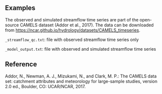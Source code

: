 ## Examples

The observed and simulated streamflow time series are part of the open-source
CAMELS dataset (Addor et al., 2017). The data can be downloaded from
https://ncar.github.io/hydrology/datasets/CAMELS_timeseries.

`_streamflow_qc.txt`: file with observed streamflow time series only

`_model_output.txt`: file with observed and simulated streamflow time series

## Reference

Addor, N., Newman, A. J., Mizukami, N., and Clark, M. P.: The CAMELS data set:
catchment attributes and meteorology for large-sample studies, version 2.0 ed.,
Boulder, CO: UCAR/NCAR, 2017.
